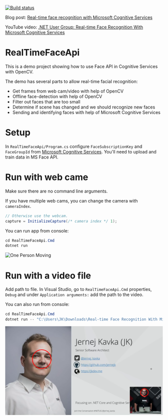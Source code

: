 [![Build status](https://ci.appveyor.com/api/projects/status/s8o64bsqd4agvocm/branch/master?svg=true)](https://ci.appveyor.com/project/jernejk/realtimefaceapi/branch/master)

Blog post: [Real-time face recognition with Microsoft Cognitive Services](https://jkdev.me/real-time-face-recognition/)

YouTube video: [.NET User Group: Real-time Face Recognition With Microsoft Cognitive Services](https://www.youtube.com/watch?v=KCSyRO0KotA)

# RealTimeFaceApi
This is a demo project showing how to use Face API in Cognitive Services with OpenCV.

The demo has several parts to allow real-time facial recognition:
- Get frames from web cam/video with help of OpenCV
- Offline face-detection with help of OpenCV
- Filter out faces that are too small
- Determine if scene has changed and we should recognize new faces
- Sending and identifying faces with help of Microsoft Cognitive Services

# Setup
In `RealTimeFaceApi/Program.cs` configure `FaceSubscriptionKey` and `FaceGroupId` from [Microsoft Cognitive Services](https://azure.microsoft.com/en-au/services/cognitive-services/).
You'll need to upload and train data in MS Face API.

# Run with web came
Make sure there are no command line arguments.

If you have multiple web cams, you can change the camera with `cameraIndex`.

``` C#
// Otherwise use the webcam.
capture = InitializeCapture(/* camera index */ 1);
```

You can run app from console:
``` C#
cd RealTimeFaceApi.Cmd
dotnet run
```

![One Person Moving](one-person-moving.gif)

# Run with a video file
Add path to file. In Visual Studio, go to `RealTimeFaceApi.Cmd` properties, `Debug` and under `Application arguments:` add the path to the video.

You can also run from console:
``` C#
cd RealTimeFaceApi.Cmd
dotnet run -- "C:\Users\JK\Downloads\Real-time Face Recognition With Microsoft Cognitive Services.mp4"
```

![Video File Face Detection](video-face-detection.png)
